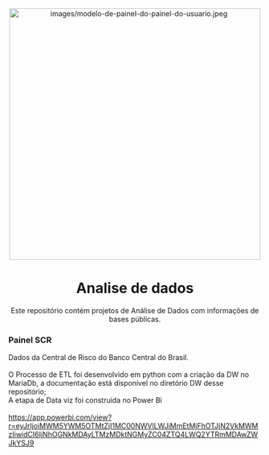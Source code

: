 <div align="center">
<img src="images/modelo-de-painel-do-painel-do-usuario.jpeg" alt="images/modelo-de-painel-do-painel-do-usuario.jpeg" width="500" align="center"/>


# Analise de dados 

Este repositório contém projetos de Análise de Dados com informações de bases públicas. </div>

### Painel SCR
Dados da Central de Risco do Banco Central do Brasil. <br><br>
O Processo de ETL foi desenvolvido em python com a criação da DW no MariaDb, a documentação está disponível no diretório DW desse repositório; <br>
A etapa de Data viz foi construida no Power Bi <br><br>
https://app.powerbi.com/view?r=eyJrIjoiMWM5YWM5OTMtZjI1MC00NWVlLWJiMmEtMjFhOTJjN2VkMWMzIiwidCI6IjNhOGNkMDAyLTMzMDktNGMyZC04ZTQ4LWQ2YTRmMDAwZWJkYSJ9
